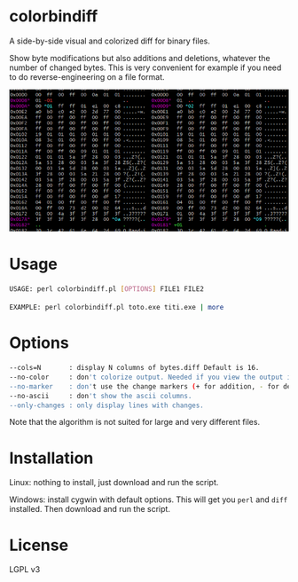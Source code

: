 # colorbindiff
A side-by-side visual and colorized diff for binary files. 

Show byte modifications but also additions and deletions, whatever the number of changed bytes. This is very convenient for example if you need to do reverse-engineering on a file format.

![screen snapshot](screen-snapshot.png)

# Usage
```bash
USAGE: perl colorbindiff.pl [OPTIONS] FILE1 FILE2

EXAMPLE: perl colorbindiff.pl toto.exe titi.exe | more
```
# Options
```bash
--cols=N       : display N columns of bytes.diff Default is 16.
--no-color     : don't colorize output. Needed if you view the output in an editor.
--no-marker    : don't use the change markers (+ for addition, - for deletion, * for modified).
--no-ascii     : don't show the ascii columns.
--only-changes : only display lines with changes.
```

Note that the algorithm is not suited for large and very different files.

# Installation
Linux: nothing to install, just download and run the script.

Windows: install cygwin with default options. This will get you `perl` and `diff` installed. Then download and run the script.

# License
LGPL v3
